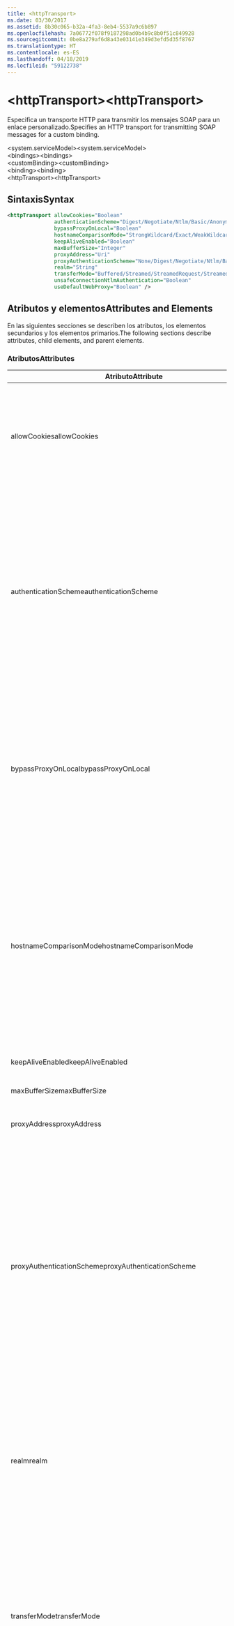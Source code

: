```yaml
---
title: <httpTransport>
ms.date: 03/30/2017
ms.assetid: 8b30c065-b32a-4fa3-8eb4-5537a9c6b897
ms.openlocfilehash: 7a06772f078f9187298ad0b4b9c8b0f51c849928
ms.sourcegitcommit: 0be8a279af6d8a43e03141e349d3efd5d35f8767
ms.translationtype: HT
ms.contentlocale: es-ES
ms.lasthandoff: 04/18/2019
ms.locfileid: "59122738"
---
```

# <a name="httptransport"></a><span data-ttu-id="69df3-101">\<httpTransport></span><span class="sxs-lookup"><span data-stu-id="69df3-101">\<httpTransport></span></span>
<span data-ttu-id="69df3-102">Especifica un transporte HTTP para transmitir los mensajes SOAP para un enlace personalizado.</span><span class="sxs-lookup"><span data-stu-id="69df3-102">Specifies an HTTP transport for transmitting SOAP messages for a custom binding.</span></span>  
  
 <span data-ttu-id="69df3-103">\<system.serviceModel></span><span class="sxs-lookup"><span data-stu-id="69df3-103">\<system.serviceModel></span></span>  
<span data-ttu-id="69df3-104">\<bindings></span><span class="sxs-lookup"><span data-stu-id="69df3-104">\<bindings></span></span>  
<span data-ttu-id="69df3-105">\<customBinding></span><span class="sxs-lookup"><span data-stu-id="69df3-105">\<customBinding></span></span>  
<span data-ttu-id="69df3-106">\<binding></span><span class="sxs-lookup"><span data-stu-id="69df3-106">\<binding></span></span>  
<span data-ttu-id="69df3-107">\<httpTransport></span><span class="sxs-lookup"><span data-stu-id="69df3-107">\<httpTransport></span></span>  
  
## <a name="syntax"></a><span data-ttu-id="69df3-108">Sintaxis</span><span class="sxs-lookup"><span data-stu-id="69df3-108">Syntax</span></span>  
  
```xml  
<httpTransport allowCookies="Boolean"
               authenticationScheme="Digest/Negotiate/Ntlm/Basic/Anonymous"
               bypassProxyOnLocal="Boolean"
               hostnameComparisonMode="StrongWildcard/Exact/WeakWildcard"
               keepAliveEnabled="Boolean"
               maxBufferSize="Integer"
               proxyAddress="Uri"
               proxyAuthenticationScheme="None/Digest/Negotiate/Ntlm/Basic/Anonymous"
               realm="String"
               transferMode="Buffered/Streamed/StreamedRequest/StreamedResponse"
               unsafeConnectionNtlmAuthentication="Boolean"
               useDefaultWebProxy="Boolean" />
```  
  
## <a name="attributes-and-elements"></a><span data-ttu-id="69df3-109">Atributos y elementos</span><span class="sxs-lookup"><span data-stu-id="69df3-109">Attributes and Elements</span></span>  
 <span data-ttu-id="69df3-110">En las siguientes secciones se describen los atributos, los elementos secundarios y los elementos primarios.</span><span class="sxs-lookup"><span data-stu-id="69df3-110">The following sections describe attributes, child elements, and parent elements.</span></span>  
  
### <a name="attributes"></a><span data-ttu-id="69df3-111">Atributos</span><span class="sxs-lookup"><span data-stu-id="69df3-111">Attributes</span></span>  
  
|<span data-ttu-id="69df3-112">Atributo</span><span class="sxs-lookup"><span data-stu-id="69df3-112">Attribute</span></span>|<span data-ttu-id="69df3-113">Descripción</span><span class="sxs-lookup"><span data-stu-id="69df3-113">Description</span></span>|  
|---------------|-----------------|  
|<span data-ttu-id="69df3-114">allowCookies</span><span class="sxs-lookup"><span data-stu-id="69df3-114">allowCookies</span></span>|<span data-ttu-id="69df3-115">Un valor booleano que especifica si el cliente acepta las cookies y las propaga en solicitudes futuras.</span><span class="sxs-lookup"><span data-stu-id="69df3-115">A Boolean value that specifies whether the client accepts cookies and propagates them on future requests.</span></span> <span data-ttu-id="69df3-116">De manera predeterminada, es `false`.</span><span class="sxs-lookup"><span data-stu-id="69df3-116">The default is `false`.</span></span><br /><br /> <span data-ttu-id="69df3-117">Puede usar este atributo al interactuar con los servicios Web ASMX que utilizan cookies.</span><span class="sxs-lookup"><span data-stu-id="69df3-117">You can use this attribute when you interact with ASMX Web services that use cookies.</span></span> <span data-ttu-id="69df3-118">De esta manera, puede estar seguro de que las cookies devueltas del servidor se copian automáticamente en todas las solicitudes de cliente futuras para ese servicio.</span><span class="sxs-lookup"><span data-stu-id="69df3-118">In this way, you can be sure that the cookies returned from the server are automatically copied to all future client requests for that service.</span></span>|  
|<span data-ttu-id="69df3-119">authenticationScheme</span><span class="sxs-lookup"><span data-stu-id="69df3-119">authenticationScheme</span></span>|<span data-ttu-id="69df3-120">Especifica el protocolo utilizado para autenticar solicitudes de cliente que son procesadas por un agente de escucha HTTP.</span><span class="sxs-lookup"><span data-stu-id="69df3-120">Specifies the protocol used to authenticate client requests being processed by an HTTP listener.</span></span> <span data-ttu-id="69df3-121">Los valores válidos son los siguientes:</span><span class="sxs-lookup"><span data-stu-id="69df3-121">Valid values include the following:</span></span><br /><br /> <span data-ttu-id="69df3-122">-Digest: Especifica la autenticación implícita.</span><span class="sxs-lookup"><span data-stu-id="69df3-122">-   Digest: Specifies digest authentication.</span></span><br /><span data-ttu-id="69df3-123">-Negotiate: Negocia con el cliente para determinar el esquema de autenticación.</span><span class="sxs-lookup"><span data-stu-id="69df3-123">-   Negotiate: Negotiates with the client to determine the authentication scheme.</span></span> <span data-ttu-id="69df3-124">Si cliente y el servidor son compatibles con Kerberos, se utiliza; de lo contrario, se utiliza NTLM.</span><span class="sxs-lookup"><span data-stu-id="69df3-124">If both client and server support Kerberos, it is used; otherwise, NTLM is used.</span></span><br /><span data-ttu-id="69df3-125">-Ntlm: Especifica la autenticación de NTLM.</span><span class="sxs-lookup"><span data-stu-id="69df3-125">-   Ntlm: Specifies NTLM authentication.</span></span><br /><span data-ttu-id="69df3-126">-Básicas: Especifica la autenticación básica.</span><span class="sxs-lookup"><span data-stu-id="69df3-126">-   Basic: Specifies basic authentication.</span></span><br /><span data-ttu-id="69df3-127">-Anónimo: Especifica la autenticación anónima.</span><span class="sxs-lookup"><span data-stu-id="69df3-127">-   Anonymous: Specifies anonymous authentication.</span></span><br /><br /> <span data-ttu-id="69df3-128">El valor predeterminado es Anonymous.</span><span class="sxs-lookup"><span data-stu-id="69df3-128">The default is Anonymous.</span></span> <span data-ttu-id="69df3-129">Este atributo es del tipo <xref:System.Net.AuthenticationSchemes>.</span><span class="sxs-lookup"><span data-stu-id="69df3-129">This attribute is of type <xref:System.Net.AuthenticationSchemes>.</span></span> <span data-ttu-id="69df3-130">Se puede establecer este atributo sólo una vez.</span><span class="sxs-lookup"><span data-stu-id="69df3-130">This attribute can only be set once.</span></span>|  
|<span data-ttu-id="69df3-131">bypassProxyOnLocal</span><span class="sxs-lookup"><span data-stu-id="69df3-131">bypassProxyOnLocal</span></span>|<span data-ttu-id="69df3-132">Valor de tipo booleano que indica si se omitirá el servidor proxy para las direcciones locales.</span><span class="sxs-lookup"><span data-stu-id="69df3-132">A Boolean value that indicates whether to bypass the proxy server for local addresses.</span></span> <span data-ttu-id="69df3-133">De manera predeterminada, es `false`.</span><span class="sxs-lookup"><span data-stu-id="69df3-133">The default is `false`.</span></span><br /><br /> <span data-ttu-id="69df3-134">Una dirección local es la que está en la LAN local o intranet.</span><span class="sxs-lookup"><span data-stu-id="69df3-134">A local address is one that is on the local LAN or intranet.</span></span><br /><br /> <span data-ttu-id="69df3-135">Windows Communication Foundation (WCF) siempre omite el proxy si la dirección del servicio comienza con `http://localhost`.</span><span class="sxs-lookup"><span data-stu-id="69df3-135">Windows Communication Foundation (WCF) always ignores the proxy if the service address begins with `http://localhost`.</span></span><br /><br /> <span data-ttu-id="69df3-136">Debería utilizar el nombre del host en lugar del localhost si desea que los clientes pasen por un proxy al comunicarse con los servicios en el mismo equipo.</span><span class="sxs-lookup"><span data-stu-id="69df3-136">You should use the host name rather than localhost if you want clients to go through a proxy when talking to services on the same machine.</span></span>|  
|<span data-ttu-id="69df3-137">hostnameComparisonMode</span><span class="sxs-lookup"><span data-stu-id="69df3-137">hostnameComparisonMode</span></span>|<span data-ttu-id="69df3-138">Especifica el modo de comparación de nombres de host HTTP usado para analizar los URI.</span><span class="sxs-lookup"><span data-stu-id="69df3-138">Specifies the HTTP hostname comparison mode used to parse URIs.</span></span> <span data-ttu-id="69df3-139">Los valores válidos son</span><span class="sxs-lookup"><span data-stu-id="69df3-139">Valid values are,</span></span><br /><br /> <span data-ttu-id="69df3-140">-StrongWildcard: ("+") coincide con todos los posibles nombres de host en el contexto de esquema especificado, puerto y URI relativo.</span><span class="sxs-lookup"><span data-stu-id="69df3-140">-   StrongWildcard: ("+") matches all possible hostnames in the context of the specified scheme, port and relative URI.</span></span><br /><span data-ttu-id="69df3-141">-Exact: ningún carácter comodín</span><span class="sxs-lookup"><span data-stu-id="69df3-141">-   Exact: no wildcards</span></span><br /><span data-ttu-id="69df3-142">-WeakWildcard: ("\*") coincide con el nombre de host de todas las posibles en el contexto de esquema especificado, puerto y URI relativo con los que no han coincidido explícitamente o a través del mecanismo de carácter comodín seguro.</span><span class="sxs-lookup"><span data-stu-id="69df3-142">-   WeakWildcard: ("\*") matches all possible hostname in the context of the specified scheme, port and relative UIR that have not been matched explicitly or through the strong wildcard mechanism.</span></span><br /><br /> <span data-ttu-id="69df3-143">Este atributo es del tipo <xref:System.ServiceModel.HostNameComparisonMode>.</span><span class="sxs-lookup"><span data-stu-id="69df3-143">This attribute is of type <xref:System.ServiceModel.HostNameComparisonMode>.</span></span> <span data-ttu-id="69df3-144">De manera predeterminada, es <xref:System.ServiceModel.HostNameComparisonMode.StrongWildcard>.</span><span class="sxs-lookup"><span data-stu-id="69df3-144">The default is <xref:System.ServiceModel.HostNameComparisonMode.StrongWildcard>.</span></span>|  
|<span data-ttu-id="69df3-145">keepAliveEnabled</span><span class="sxs-lookup"><span data-stu-id="69df3-145">keepAliveEnabled</span></span>|<span data-ttu-id="69df3-146">Un valor booleano que especifica si se debe establecer una conexión continua con el recurso de Internet.</span><span class="sxs-lookup"><span data-stu-id="69df3-146">A Boolean value that specifies whether to make a persistent connection to the internet resource.</span></span>|  
|<span data-ttu-id="69df3-147">maxBufferSize</span><span class="sxs-lookup"><span data-stu-id="69df3-147">maxBufferSize</span></span>|<span data-ttu-id="69df3-148">Un entero positivo que especifica el tamaño máximo del búfer.</span><span class="sxs-lookup"><span data-stu-id="69df3-148">A positive integer that specifies the maximum size of the buffer.</span></span> <span data-ttu-id="69df3-149">El valor predeterminado es 524288.</span><span class="sxs-lookup"><span data-stu-id="69df3-149">The default is 524288</span></span>|  
|<span data-ttu-id="69df3-150">proxyAddress</span><span class="sxs-lookup"><span data-stu-id="69df3-150">proxyAddress</span></span>|<span data-ttu-id="69df3-151">Un URI que especifica la dirección del proxy HTTP.</span><span class="sxs-lookup"><span data-stu-id="69df3-151">A URI that specifies the address of the HTTP proxy.</span></span> <span data-ttu-id="69df3-152">Si `useSystemWebProxy` es `true`, este valor debe ser `null`.</span><span class="sxs-lookup"><span data-stu-id="69df3-152">If `useSystemWebProxy` is `true`, this setting must be `null`.</span></span> <span data-ttu-id="69df3-153">De manera predeterminada, es `null`.</span><span class="sxs-lookup"><span data-stu-id="69df3-153">The default is `null`.</span></span>|  
|<span data-ttu-id="69df3-154">proxyAuthenticationScheme</span><span class="sxs-lookup"><span data-stu-id="69df3-154">proxyAuthenticationScheme</span></span>|<span data-ttu-id="69df3-155">Especifica el protocolo utilizado para autenticar solicitudes de cliente que son procesadas por un proxy HTTP.</span><span class="sxs-lookup"><span data-stu-id="69df3-155">Specifies the protocol used for authenticating client requests being processed by an HTTP proxy.</span></span> <span data-ttu-id="69df3-156">Los valores válidos son los siguientes:</span><span class="sxs-lookup"><span data-stu-id="69df3-156">Valid values include the following:</span></span><br /><br /> <span data-ttu-id="69df3-157">-None: Se realiza ninguna autenticación.</span><span class="sxs-lookup"><span data-stu-id="69df3-157">-   None: No authentication is performed.</span></span><br /><span data-ttu-id="69df3-158">-Digest: Especifica la autenticación implícita.</span><span class="sxs-lookup"><span data-stu-id="69df3-158">-   Digest: Specifies digest authentication.</span></span><br /><span data-ttu-id="69df3-159">-Negotiate: Negocia con el cliente para determinar el esquema de autenticación.</span><span class="sxs-lookup"><span data-stu-id="69df3-159">-   Negotiate: Negotiates with the client to determine the authentication scheme.</span></span> <span data-ttu-id="69df3-160">Si cliente y el servidor son compatibles con Kerberos, se utiliza; de lo contrario, se utiliza NTLM.</span><span class="sxs-lookup"><span data-stu-id="69df3-160">If both client and server support Kerberos, it is used; otherwise, NTLM is used.</span></span><br /><span data-ttu-id="69df3-161">-Ntlm: Especifica la autenticación de NTLM.</span><span class="sxs-lookup"><span data-stu-id="69df3-161">-   Ntlm: Specifies NTLM authentication.</span></span><br /><span data-ttu-id="69df3-162">-Básicas: Especifica la autenticación básica.</span><span class="sxs-lookup"><span data-stu-id="69df3-162">-   Basic: Specifies basic authentication.</span></span><br /><span data-ttu-id="69df3-163">-Anónimo: Especifica la autenticación anónima.</span><span class="sxs-lookup"><span data-stu-id="69df3-163">-   Anonymous: Specifies anonymous authentication.</span></span><br /><br /> <span data-ttu-id="69df3-164">El valor predeterminado es Anonymous.</span><span class="sxs-lookup"><span data-stu-id="69df3-164">The default is Anonymous.</span></span> <span data-ttu-id="69df3-165">Este atributo es del tipo <xref:System.Net.AuthenticationSchemes>.</span><span class="sxs-lookup"><span data-stu-id="69df3-165">This attribute is of type <xref:System.Net.AuthenticationSchemes>.</span></span> <span data-ttu-id="69df3-166">Tenga en cuenta que <xref:System.Net.AuthenticationSchemes.IntegratedWindowsAuthentication?displayProperty=nameWithType> no se admite.</span><span class="sxs-lookup"><span data-stu-id="69df3-166">Note that <xref:System.Net.AuthenticationSchemes.IntegratedWindowsAuthentication?displayProperty=nameWithType> is not supported.</span></span>|  
|<span data-ttu-id="69df3-167">realm</span><span class="sxs-lookup"><span data-stu-id="69df3-167">realm</span></span>|<span data-ttu-id="69df3-168">Una cadena que especifica el dominio kerberos que se utilizará en el proxy/servidor.</span><span class="sxs-lookup"><span data-stu-id="69df3-168">A string that specifies the realm to use on the proxy/server.</span></span> <span data-ttu-id="69df3-169">El valor predeterminado es una cadena vacía.</span><span class="sxs-lookup"><span data-stu-id="69df3-169">The default is an empty string.</span></span><br /><br /> <span data-ttu-id="69df3-170">Los servidores usan los dominios para particionar recursos protegidos.</span><span class="sxs-lookup"><span data-stu-id="69df3-170">Servers use realms to partition protected resources.</span></span> <span data-ttu-id="69df3-171">Cada partición puede tener su propio esquema de autenticación y/o base de datos de autorización.</span><span class="sxs-lookup"><span data-stu-id="69df3-171">Each partition can have its own authentication scheme and/or authorization database.</span></span> <span data-ttu-id="69df3-172">Los dominios sólo se utilizan para la autenticación básica e implícita.</span><span class="sxs-lookup"><span data-stu-id="69df3-172">Realms are used only for basic and digest authentication.</span></span> <span data-ttu-id="69df3-173">Cuando un cliente se autentica correctamente, la autenticación es válida para todos los recursos de un dominio kerberos determinado.</span><span class="sxs-lookup"><span data-stu-id="69df3-173">After a client successfully authenticates, the authentication is valid for all resources in a given realm.</span></span> <span data-ttu-id="69df3-174">Para obtener una descripción detallada de dominios Kerberos, consulte RFC 2617 en el [sitio Web IETF](https://www.ietf.org).</span><span class="sxs-lookup"><span data-stu-id="69df3-174">For a detailed description of realms, see RFC 2617 at the [IETF website](https://www.ietf.org).</span></span>|  
|<span data-ttu-id="69df3-175">transferMode</span><span class="sxs-lookup"><span data-stu-id="69df3-175">transferMode</span></span>|<span data-ttu-id="69df3-176">Especifica si los mensajes se almacenan en búfer, se transmiten o si son una solicitud o una respuesta.</span><span class="sxs-lookup"><span data-stu-id="69df3-176">Specifies whether messages are buffered or streamed or a request or response.</span></span> <span data-ttu-id="69df3-177">Los valores válidos son los siguientes:</span><span class="sxs-lookup"><span data-stu-id="69df3-177">Valid values include the following:</span></span><br /><br /> <span data-ttu-id="69df3-178">-En el búfer: Se almacenan en búfer los mensajes de solicitud y respuesta.</span><span class="sxs-lookup"><span data-stu-id="69df3-178">-   Buffered: The request and response messages are buffered.</span></span><br /><span data-ttu-id="69df3-179">-Transmite por secuencias: Se transmiten los mensajes de solicitud y respuesta.</span><span class="sxs-lookup"><span data-stu-id="69df3-179">-   Streamed: The request and response messages are streamed.</span></span><br /><span data-ttu-id="69df3-180">-   StreamedRequest: Se transmite el mensaje de solicitud y se almacena en búfer el mensaje de respuesta.</span><span class="sxs-lookup"><span data-stu-id="69df3-180">-   StreamedRequest: The request message is streamed and the response message is buffered.</span></span><br /><span data-ttu-id="69df3-181">-   StreamedResponse: Se almacena en búfer el mensaje de solicitud y se transmite el mensaje de respuesta.</span><span class="sxs-lookup"><span data-stu-id="69df3-181">-   StreamedResponse: The request message is buffered and the response message is streamed.</span></span><br /><br /> <span data-ttu-id="69df3-182">El valor predeterminado es Buffered.</span><span class="sxs-lookup"><span data-stu-id="69df3-182">The default is Buffered.</span></span> <span data-ttu-id="69df3-183">Este atributo es del tipo <xref:System.ServiceModel.TransferMode>.</span><span class="sxs-lookup"><span data-stu-id="69df3-183">This attribute is of type <xref:System.ServiceModel.TransferMode> .</span></span>|  
|<span data-ttu-id="69df3-184">unsafeConnectionNtlmAuthentication</span><span class="sxs-lookup"><span data-stu-id="69df3-184">unsafeConnectionNtlmAuthentication</span></span>|<span data-ttu-id="69df3-185">Un valor booleano que especifica si la conexión compartida no segura está habilitada en el servidor.</span><span class="sxs-lookup"><span data-stu-id="69df3-185">A Boolean value that specifies whether Unsafe Connection Sharing is enabled on the server.</span></span> <span data-ttu-id="69df3-186">De manera predeterminada, es `false`.</span><span class="sxs-lookup"><span data-stu-id="69df3-186">The default is `false`.</span></span> <span data-ttu-id="69df3-187">Si está habilitado, la autenticación NTLM se realiza una vez en cada conexión TCP.</span><span class="sxs-lookup"><span data-stu-id="69df3-187">If enabled, NTLM authentication is performed once on each TCP connection.</span></span>|  
|<span data-ttu-id="69df3-188">useDefaultWebProxy</span><span class="sxs-lookup"><span data-stu-id="69df3-188">useDefaultWebProxy</span></span>|<span data-ttu-id="69df3-189">Un valor que especifica si se utiliza la configuración del proxy del equipo en lugar de la configuración específica del usuario.</span><span class="sxs-lookup"><span data-stu-id="69df3-189">A Boolean value that specifies whether the machine-wide proxy settings are used rather than the user specific settings.</span></span> <span data-ttu-id="69df3-190">De manera predeterminada, es `true`.</span><span class="sxs-lookup"><span data-stu-id="69df3-190">The default is `true`.</span></span>|  
  
### <a name="child-elements"></a><span data-ttu-id="69df3-191">Elementos secundarios</span><span class="sxs-lookup"><span data-stu-id="69df3-191">Child Elements</span></span>  
 <span data-ttu-id="69df3-192">Ninguna</span><span class="sxs-lookup"><span data-stu-id="69df3-192">None</span></span>  
  
### <a name="parent-elements"></a><span data-ttu-id="69df3-193">Elementos primarios</span><span class="sxs-lookup"><span data-stu-id="69df3-193">Parent Elements</span></span>  
  
|<span data-ttu-id="69df3-194">Elemento</span><span class="sxs-lookup"><span data-stu-id="69df3-194">Element</span></span>|<span data-ttu-id="69df3-195">Descripción</span><span class="sxs-lookup"><span data-stu-id="69df3-195">Description</span></span>|  
|-------------|-----------------|  
|[<span data-ttu-id="69df3-196">\<binding></span><span class="sxs-lookup"><span data-stu-id="69df3-196">\<binding></span></span>](../../../../../docs/framework/misc/binding.md)|<span data-ttu-id="69df3-197">Define todas las funcionalidades de enlace del enlace personalizado.</span><span class="sxs-lookup"><span data-stu-id="69df3-197">Defines all binding capabilities of the custom binding.</span></span>|  
  
## <a name="remarks"></a><span data-ttu-id="69df3-198">Comentarios</span><span class="sxs-lookup"><span data-stu-id="69df3-198">Remarks</span></span>  
 <span data-ttu-id="69df3-199">El elemento `httpTransport` es el punto inicial para crear un enlace personalizado que implementa el protocolo de transporte HTTP.</span><span class="sxs-lookup"><span data-stu-id="69df3-199">The `httpTransport` element is the starting point for creating a custom binding that implements the HTTP transport protocol.</span></span> <span data-ttu-id="69df3-200">HTTP es el transporte primario utilizado para fines de interoperabilidad.</span><span class="sxs-lookup"><span data-stu-id="69df3-200">HTTP is the primary transport used for interoperability purposes.</span></span> <span data-ttu-id="69df3-201">Se admite este transporte por Windows Communication Foundation (WCF) para garantizar la interoperabilidad con otras pilas de servicios Web que no son de WCF.</span><span class="sxs-lookup"><span data-stu-id="69df3-201">This transport is supported by the Windows Communication Foundation (WCF) to ensure interoperability with other non-WCF Web services stacks.</span></span>  
  
## <a name="see-also"></a><span data-ttu-id="69df3-202">Vea también</span><span class="sxs-lookup"><span data-stu-id="69df3-202">See also</span></span>

- <xref:System.ServiceModel.Configuration.HttpTransportElement>
- <xref:System.ServiceModel.Channels.HttpTransportBindingElement>
- <xref:System.ServiceModel.Channels.TransportBindingElement>
- <xref:System.ServiceModel.Channels.CustomBinding>
- [<span data-ttu-id="69df3-203">Transportes</span><span class="sxs-lookup"><span data-stu-id="69df3-203">Transports</span></span>](../../../../../docs/framework/wcf/feature-details/transports.md)
- [<span data-ttu-id="69df3-204">Elección del transporte</span><span class="sxs-lookup"><span data-stu-id="69df3-204">Choosing a Transport</span></span>](../../../../../docs/framework/wcf/feature-details/choosing-a-transport.md)
- [<span data-ttu-id="69df3-205">Enlaces</span><span class="sxs-lookup"><span data-stu-id="69df3-205">Bindings</span></span>](../../../../../docs/framework/wcf/bindings.md)
- [<span data-ttu-id="69df3-206">Extensión de enlaces</span><span class="sxs-lookup"><span data-stu-id="69df3-206">Extending Bindings</span></span>](../../../../../docs/framework/wcf/extending/extending-bindings.md)
- [<span data-ttu-id="69df3-207">Enlaces personalizados</span><span class="sxs-lookup"><span data-stu-id="69df3-207">Custom Bindings</span></span>](../../../../../docs/framework/wcf/extending/custom-bindings.md)
- [<span data-ttu-id="69df3-208">\<customBinding></span><span class="sxs-lookup"><span data-stu-id="69df3-208">\<customBinding></span></span>](../../../../../docs/framework/configure-apps/file-schema/wcf/custombinding.md)
